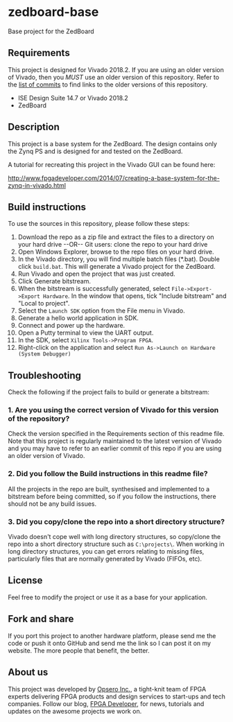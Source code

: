 zedboard-base
=============

Base project for the ZedBoard

## Requirements

This project is designed for Vivado 2018.2. If you are using an older version of Vivado, then you *MUST* use an older version
of this repository. Refer to the [list of commits](https://github.com/fpgadeveloper/zedboard-base/commits/master "list of commits")
to find links to the older versions of this repository.

* ISE Design Suite 14.7 or Vivado 2018.2
* ZedBoard

## Description

This project is a base system for the ZedBoard. The design contains only
the Zynq PS and is designed for and tested on the ZedBoard.

A tutorial for recreating this project in the Vivado GUI can be found here:

http://www.fpgadeveloper.com/2014/07/creating-a-base-system-for-the-zynq-in-vivado.html

## Build instructions

To use the sources in this repository, please follow these steps:

1. Download the repo as a zip file and extract the files to a directory
   on your hard drive --OR-- Git users: clone the repo to your hard drive
2. Open Windows Explorer, browse to the repo files on your hard drive.
3. In the Vivado directory, you will find multiple batch files (*.bat).
   Double click `build.bat`. This will generate a Vivado project for the ZedBoard.
4. Run Vivado and open the project that was just created.
5. Click Generate bitstream.
6. When the bitstream is successfully generated, select `File->Export->Export Hardware`.
   In the window that opens, tick "Include bitstream" and "Local to project".
7. Select the `Launch SDK` option from the File menu in Vivado.
10. Generate a hello world application in SDK.
11. Connect and power up the hardware.
12. Open a Putty terminal to view the UART output.
13. In the SDK, select `Xilinx Tools->Program FPGA`.
14. Right-click on the application and select `Run As->Launch on Hardware (System Debugger)`

## Troubleshooting

Check the following if the project fails to build or generate a bitstream:

### 1. Are you using the correct version of Vivado for this version of the repository?
Check the version specified in the Requirements section of this readme file. Note that this project is regularly maintained to the latest
version of Vivado and you may have to refer to an earlier commit of this repo if you are using an older version of Vivado.

### 2. Did you follow the Build instructions in this readme file?
All the projects in the repo are built, synthesised and implemented to a bitstream before being committed, so if you follow the
instructions, there should not be any build issues.

### 3. Did you copy/clone the repo into a short directory structure?
Vivado doesn't cope well with long directory structures, so copy/clone the repo into a short directory structure such as
`C:\projects\`. When working in long directory structures, you can get errors relating to missing files, particularly files 
that are normally generated by Vivado (FIFOs, etc).

## License

Feel free to modify the project or use it as a base for your application.

## Fork and share

If you port this project to another hardware platform, please send me the
code or push it onto GitHub and send me the link so I can post it on my
website. The more people that benefit, the better.

## About us

This project was developed by [Opsero Inc.](http://opsero.com "Opsero Inc."),
a tight-knit team of FPGA experts delivering FPGA products and design services to start-ups and tech companies. 
Follow our blog, [FPGA Developer](http://www.fpgadeveloper.com "FPGA Developer"), for news, tutorials and
updates on the awesome projects we work on.